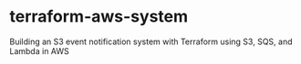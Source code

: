 # terraform-aws-system
Building an S3 event notification system with Terraform using S3, SQS, and Lambda in AWS
